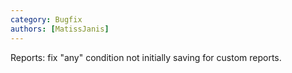 ```yaml
---
category: Bugfix
authors: [MatissJanis]
---
```


Reports: fix "any" condition not initially saving for custom reports.
